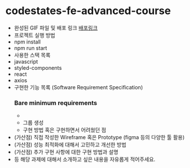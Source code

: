# codestates-fe-advanced-course

- 완성된 GIF 파일 및 배포 링크
 [배포링크](http://simple-post-bucket.s3-website.ap-northeast-2.amazonaws.com/posts)
- 프로젝트 실행 방법
 - npm install
 - npm run start
- 사용한 스택 목록
 - javascript
 - styled-components
 - react
 - axios
- 구현한 기능 목록 (Software Requirement Specification)
  ### Bare minimum requirements
    - 
    - 그룹 생성
    - 구현 방법 혹은 구현하면서 어려웠던 점
- (가산점) 직접 작성한 Wireframe 혹은 Prototype (figma 등의 다양한 툴 활용)
- (가산점) 성능 최적화에 대해서 고민하고 개선한 방법
- (가산점) 추가 구현 사항에 대한 구현 방법과 설명
- 등 해당 과제에 대해서 소개하고 싶은 내용을 자유롭게 적어주세요.
